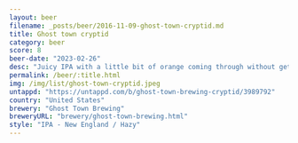 ```yaml
---
layout: beer
filename: _posts/beer/2016-11-09-ghost-town-cryptid.md
title: Ghost town cryptid
category: beer
score: 8
beer-date: "2023-02-26"
desc: "Juicy IPA with a little bit of orange coming through without getting harsh"
permalink: /beer/:title.html
img: /img/list/ghost-town-cryptid.jpeg
untappd: "https://untappd.com/b/ghost-town-brewing-cryptid/3989792"
country: "United States"
brewery: "Ghost Town Brewing"
breweryURL: "brewery/ghost-town-brewing.html"
style: "IPA - New England / Hazy"
---
```

